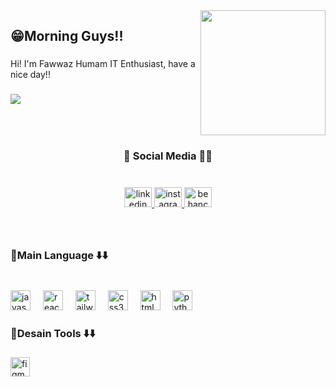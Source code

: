 <img align="right" height="200" src="https://i.imgflip.com/65efzo.gif"  />

###

<h2 align="left">😁Morning Guys!!</h2>

###

<p align="left">Hi! I'm Fawwaz Humam IT Enthusiast, have a nice day!!</p>

###

<img align="left" src="https://visitor-badge.laobi.icu/badge?page_id=fawwazhumam.fawwazhumam&left_color=darkgreen&right_color=darkgoldenrod&left_text=last%20commit"  />

###

<br clear="both">

<h3 align="center">🤪 Social Media 🤘🏻</h3>

###

<br clear="both">

<div align="center">
  <a href="https://www.linkedin.com/in/fawwazhumam-ba8b652a6/" target="_blank">
    <img src="https://raw.githubusercontent.com/maurodesouza/profile-readme-generator/master/src/assets/icons/social/linkedin/default.svg" width="44" height="32" alt="linkedin logo"  />
  </a>
  <a href="https://www.instagram.com/mf.humam/" target="_blank">
    <img src="https://raw.githubusercontent.com/maurodesouza/profile-readme-generator/master/src/assets/icons/social/instagram/default.svg" width="44" height="32" alt="instagram logo"  />
  </a>
  <img src="https://raw.githubusercontent.com/maurodesouza/profile-readme-generator/master/src/assets/icons/social/behance/default.svg" width="44" height="32" alt="behance logo"  />
</div>

###

<br clear="both">

<h3 align="left">💠Main Language ⬇️⬇️</h3>

###



###

<br clear="both">

<div align="left">
  <img src="https://cdn.jsdelivr.net/gh/devicons/devicon/icons/javascript/javascript-original.svg" height="32" alt="javascript logo"  />
  <img width="12" />
  <img src="https://cdn.jsdelivr.net/gh/devicons/devicon/icons/react/react-original.svg" height="32" alt="react logo"  />
  <img width="12" />
  <img src="https://cdn.jsdelivr.net/gh/devicons/devicon/icons/tailwindcss/tailwindcss-original-wordmark.svg" height="32" alt="tailwindcss logo"  />
  <img width="12" />
  <img src="https://cdn.jsdelivr.net/gh/devicons/devicon/icons/css3/css3-original.svg" height="32" alt="css3 logo"  />
  <img width="12" />
  <img src="https://cdn.jsdelivr.net/gh/devicons/devicon/icons/html5/html5-original.svg" height="32" alt="html5 logo"  />
  <img width="12" />
  <img src="https://cdn.jsdelivr.net/gh/devicons/devicon/icons/python/python-original.svg" height="32" alt="python logo"  />
</div>

###

<h3 align="left">💠Desain Tools ⬇️⬇️</h3>

###

<div align="left">
  <img src="https://cdn.jsdelivr.net/gh/devicons/devicon/icons/figma/figma-original.svg" height="31" alt="figma logo"  />
</div>

###
